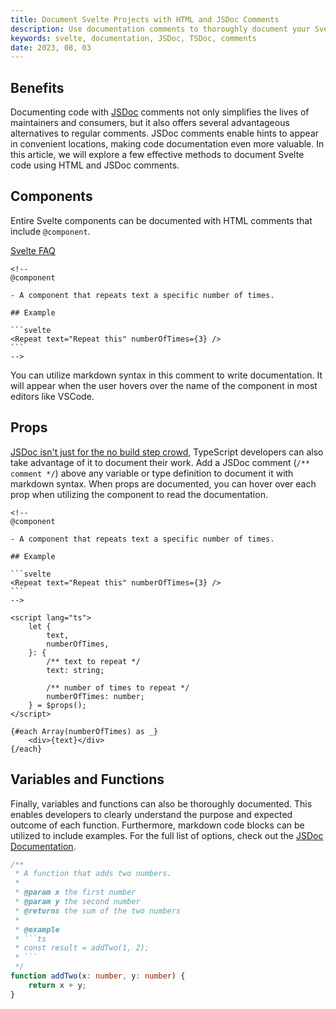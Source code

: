 ```yaml
---
title: Document Svelte Projects with HTML and JSDoc Comments
description: Use documentation comments to thoroughly document your Svelte code.
keywords: svelte, documentation, JSDoc, TSDoc, comments
date: 2023, 08, 03
---
```


## Benefits

Documenting code with [JSDoc](https://jsdoc.app/) comments not only simplifies the lives of maintainers and consumers, but it also offers several advantageous alternatives to regular comments. JSDoc comments enable hints to appear in convenient locations, making code documentation even more valuable. In this article, we will explore a few effective methods to document Svelte code using HTML and JSDoc comments.

## Components

Entire Svelte components can be documented with HTML comments that include `@component`.

[Svelte FAQ](https://svelte.dev/docs/faq#how-do-i-document-my-components)

````svelte
<!--
@component

- A component that repeats text a specific number of times.

## Example

```svelte
<Repeat text="Repeat this" numberOfTimes={3} />
```
-->
````

You can utilize markdown syntax in this comment to write documentation. It will appear when the user hovers over the name of the component in most editors like VSCode.

## Props

[JSDoc isn't just for the no build step crowd](https://www.typescriptlang.org/docs/handbook/jsdoc-supported-types.html#param-and-returns), TypeScript developers can also take advantage of it to document their work. Add a JSDoc comment (`/** comment */`) above any variable or type definition to document it with markdown syntax. When props are documented, you can hover over each prop when utilizing the component to read the documentation.

````svelte
<!--
@component

- A component that repeats text a specific number of times.

## Example

```svelte
<Repeat text="Repeat this" numberOfTimes={3} />
```
-->

<script lang="ts">
	let {
		text,
		numberOfTimes,
	}: {
		/** text to repeat */
		text: string;

		/** number of times to repeat */
		numberOfTimes: number;
	} = $props();
</script>

{#each Array(numberOfTimes) as _}
	<div>{text}</div>
{/each}
````

## Variables and Functions

Finally, variables and functions can also be thoroughly documented. This enables developers to clearly understand the purpose and expected outcome of each function. Furthermore, markdown code blocks can be utilized to include examples. For the full list of options, check out the [JSDoc Documentation](https://jsdoc.app/).

````ts
/**
 * A function that adds two numbers.
 *
 * @param x the first number
 * @param y the second number
 * @returns the sum of the two numbers
 *
 * @example
 * ```ts
 * const result = addTwo(1, 2);
 * ```
 */
function addTwo(x: number, y: number) {
	return x + y;
}
````
